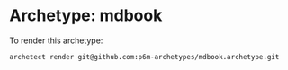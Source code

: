 # Archetype: mdbook

To render this archetype:

    archetect render git@github.com:p6m-archetypes/mdbook.archetype.git
